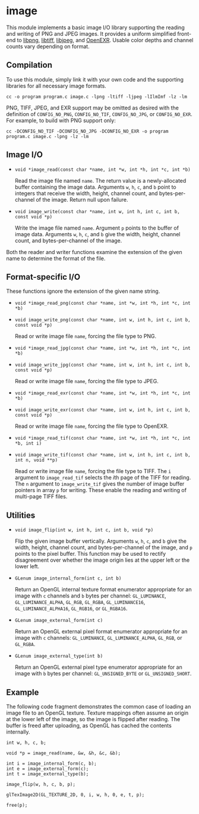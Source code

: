 # image

This module implements a basic image I/O library supporting the reading and writing of PNG and JPEG images. It provides a uniform simplified front-end to [libpng](http://www.libpng.org/), [libtiff](http://www.remotesensing.org/libtiff/), [libjpeg](http://www.ijg.org/), and [OpenEXR](http://www.openexr.com/). Usable color depths and channel counts vary depending on format.

## Compilation

To use this module, simply link it with your own code and the supporting libraries for all necessary image formats.

    cc -o program program.c image.c -lpng -ltiff -ljpeg -lIlmImf -lz -lm

PNG, TIFF, JPEG, and EXR support may be omitted as desired with the definition of `CONFIG_NO_PNG`, `CONFIG_NO_TIF`, `CONFIG_NO_JPG`, or `CONFIG_NO_EXR`. For example, to build with PNG support only:

    cc -DCONFIG_NO_TIF -DCONFIG_NO_JPG -DCONFIG_NO_EXR -o program program.c image.c -lpng -lz -lm

## Image I/O

- `void *image_read(const char *name, int *w, int *h, int *c, int *b)`

    Read the image file named `name`. The return value is a newly-allocated buffer containing the image data. Arguments `w`, `h`, `c`, and `b`  point to integers that receive the width, height, channel count, and bytes-per-channel of the image. Return null upon failure.

- `void image_write(const char *name, int w, int h, int c, int b, const void *p)`

    Write the image file named `name`. Argument `p` points to the buffer of image data. Arguments `w`, `h`, `c`, and `b` give the width, height, channel count, and bytes-per-channel of the image.

Both the reader and writer functions examine the extension of the given name to determine the format of the file.

## Format-specific I/O

These functions ignore the extension of the given name string.

- `void *image_read_png(const char *name, int *w, int *h, int *c, int *b)`
- `void image_write_png(const char *name, int w, int h, int c, int b, const void *p)`

    Read or write image file `name`, forcing the file type to PNG.

- `void *image_read_jpg(const char *name, int *w, int *h, int *c, int *b)`
- `void image_write_jpg(const char *name, int w, int h, int c, int b, const void *p)`

    Read or write image file `name`, forcing the file type to JPEG.

- `void *image_read_exr(const char *name, int *w, int *h, int *c, int *b)`
- `void image_write_exr(const char *name, int w, int h, int c, int b, const void *p)`

    Read or write image file `name`, forcing the file type to OpenEXR.

- `void *image_read_tif(const char *name, int *w, int *h, int *c, int *b, int i)`
- `void image_write_tif(const char *name, int w, int h, int c, int b, int n, void **p)`

    Read or write image file `name`, forcing the file type to TIFF. The `i` argument to `image_read_tif` selects the *i*th page of the TIFF for reading. The `n` argument to `image_write_tif` gives the number of image buffer pointers in array `p` for writing. These enable the reading and writing of multi-page TIFF files.

## Utilities

- `void image_flip(int w, int h, int c, int b, void *p)`

    Flip the given image buffer vertically. Arguments `w`, `h`, `c`, and `b` give the width, height, channel count, and bytes-per-channel of the image, and `p` points to the pixel buffer. This function may be used to rectify disagreement over whether the image origin lies at the upper left or the lower left.

- `GLenum image_internal_form(int c, int b)`

    Return an OpenGL internal texture format enumerator appropriate for an image with `c` channels and `b` bytes per channel: `GL_LUMINANCE`, `GL_LUMINANCE_ALPHA`, `GL_RGB`, `GL_RGBA`, `GL_LUMINANCE16`, `GL_LUMINANCE_ALPHA16`, `GL_RGB16`, or `GL_RGBA16`.

- `GLenum image_external_form(int c)`

    Return an OpenGL external pixel format enumerator appropriate for an image with `c` channels: `GL_LUMINANCE`, `GL_LUMINANCE_ALPHA`, `GL_RGB`, or `GL_RGBA`.

- `GLenum image_external_type(int b)`

    Return an OpenGL external pixel type enumerator appropriate for an image with `b` bytes per channel: `GL_UNSIGNED_BYTE` or `GL_UNSIGNED_SHORT`.

## Example

The following code fragment demonstrates the common case of loading an image file to an OpenGL texture. Texture mappings often assume an origin at the lower left of the image, so the image is flipped after reading. The buffer is freed after uploading, as OpenGL has cached the contents internally.

    int w, h, c, b;

    void *p = image_read(name, &w, &h, &c, &b);

    int i = image_internal_form(c, b);
    int e = image_external_form(c);
    int t = image_external_type(b);

    image_flip(w, h, c, b, p);

    glTexImage2D(GL_TEXTURE_2D, 0, i, w, h, 0, e, t, p);

    free(p);
